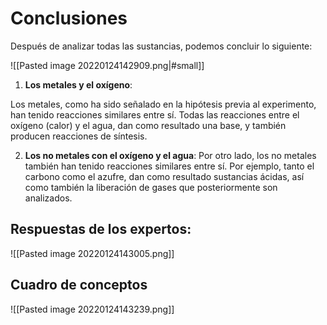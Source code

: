 # Conclusiones

Después de analizar todas las sustancias, podemos concluir lo siguiente:

![[Pasted image 20220124142909.png|#small]]

1. **Los metales y el oxígeno**:

Los metales, como ha sido señalado en la hipótesis previa al experimento, han tenido reacciones similares entre sí.
Todas las reacciones entre el oxígeno (calor) y el agua, dan como resultado una base, y también producen reacciones de síntesis.

2. **Los no metales con el oxígeno y el agua**:
Por otro lado, los no metales también han tenido reacciones similares entre sí. Por ejemplo, tanto el carbono como el azufre, dan como resultado sustancias ácidas, así como también la liberación de gases que posteriormente son analizados.

## Respuestas de los expertos:

![[Pasted image 20220124143005.png]]

## Cuadro de conceptos

![[Pasted image 20220124143239.png]]